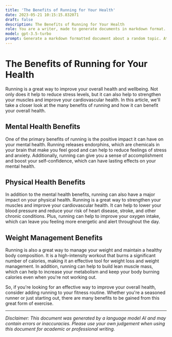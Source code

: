 ```yaml
---
title: 'The Benefits of Running for Your Health'
date: 2023-05-21 10:15:15.832071
draft: false
description: The Benefits of Running for Your Health
role: You are a writer, made to generate documents in markdown format. It is very important that all of the documents you generate are in valid markdown format.
model: gpt-3.5-turbo
prompt: Generate a markdown formatted document about a random topic. At the bottom, include a disclaimer explaining that the document was generated by you. The first line of the document should be the title. Make sure that the entire document is in proper markdown format, using a mix of various tags to make the document visually appealing.
---
```


# The Benefits of Running for Your Health

Running is a great way to improve your overall health and wellbeing. Not only does it help to reduce stress levels, but it can also help to strengthen your muscles and improve your cardiovascular health. In this article, we'll take a closer look at the many benefits of running and how it can benefit your overall health.

## Mental Health Benefits

One of the primary benefits of running is the positive impact it can have on your mental health. Running releases endorphins, which are chemicals in your brain that make you feel good and can help to reduce feelings of stress and anxiety. Additionally, running can give you a sense of accomplishment and boost your self-confidence, which can have lasting effects on your mental health.

## Physical Health Benefits

In addition to the mental health benefits, running can also have a major impact on your physical health. Running is a great way to strengthen your muscles and improve your cardiovascular health. It can help to lower your blood pressure and reduce your risk of heart disease, stroke, and other chronic conditions. Plus, running can help to improve your oxygen intake, which can leave you feeling more energetic and alert throughout the day.

## Weight Management Benefits

Running is also a great way to manage your weight and maintain a healthy body composition. It is a high-intensity workout that burns a significant number of calories, making it an effective tool for weight loss and weight management. In addition, running can help to build lean muscle mass, which can help to increase your metabolism and keep your body burning calories even when you're not working out.

So, if you're looking for an effective way to improve your overall health, consider adding running to your fitness routine. Whether you're a seasoned runner or just starting out, there are many benefits to be gained from this great form of exercise.

---

*Disclaimer: This document was generated by a language model AI and may contain errors or inaccuracies. Please use your own judgement when using this document for academic or professional writing.*